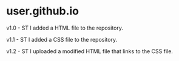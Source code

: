 # user.github.io

v1.0  -  ST
I added a HTML file to the repository.

v1.1  -  ST
I added a CSS file to the repository.

v1.2  -  ST
I uploaded a modified HTML file that links to the CSS file.
